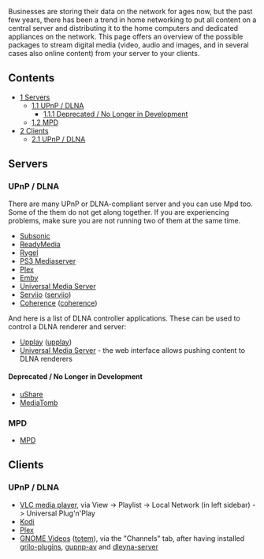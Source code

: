 Businesses are storing their data on the network for ages now, but the past few years, there has been a trend in home networking to put all content on a central server and distributing it to the home computers and dedicated appliances on the network. This page offers an overview of the possible packages to stream digital media (video, audio and images, and in several cases also online content) from your server to your clients.

## Contents

*   [1 Servers](#Servers)
    *   [1.1 UPnP / DLNA](#UPnP_.2F_DLNA)
        *   [1.1.1 Deprecated / No Longer in Development](#Deprecated_.2F_No_Longer_in_Development)
    *   [1.2 MPD](#MPD)
*   [2 Clients](#Clients)
    *   [2.1 UPnP / DLNA](#UPnP_.2F_DLNA_2)

## Servers

### UPnP / DLNA

There are many UPnP or DLNA-compliant server and you can use Mpd too. Some of the them do not get along together. If you are experiencing problems, make sure you are not running two of them at the same time.

*   [Subsonic](/index.php/Subsonic "Subsonic")
*   [ReadyMedia](/index.php/ReadyMedia "ReadyMedia")
*   [Rygel](/index.php/Rygel "Rygel")
*   [PS3 Mediaserver](/index.php/PS3_Mediaserver "PS3 Mediaserver")
*   [Plex](/index.php/Plex "Plex")
*   [Emby](/index.php/Emby "Emby")
*   [Universal Media Server](/index.php/Universal_Media_Server "Universal Media Server")
*   [Serviio](http://serviio.org/) ([serviio](https://aur.archlinux.org/packages/serviio/))
*   [Coherence](http://coherence.beebits.net) ([coherence](https://aur.archlinux.org/packages/coherence/))

And here is a list of DLNA controller applications. These can be used to control a DLNA renderer and server:

*   [Upplay](http://www.lesbonscomptes.com/upplay/) ([upplay](https://aur.archlinux.org/packages/upplay/))
*   [Universal Media Server](/index.php/Universal_Media_Server "Universal Media Server") - the web interface allows pushing content to DLNA renderers

#### Deprecated / No Longer in Development

*   [uShare](/index.php/UShare "UShare")
*   [MediaTomb](/index.php/MediaTomb "MediaTomb")

### MPD

*   [MPD](/index.php/MPD "MPD")

## Clients

### UPnP / DLNA

*   [VLC media player](/index.php/VLC_media_player "VLC media player"), via View -> Playlist -> Local Network (in left sidebar) -> Universal Plug'n'Play
*   [Kodi](/index.php/Kodi "Kodi")
*   [Plex](/index.php/Plex "Plex")
*   [GNOME Videos](https://wiki.gnome.org/Apps/Videos) ([totem](https://www.archlinux.org/packages/?name=totem)), via the "Channels" tab, after having installed [grilo-plugins](https://www.archlinux.org/packages/?name=grilo-plugins), [gupnp-av](https://www.archlinux.org/packages/?name=gupnp-av) and [dleyna-server](https://www.archlinux.org/packages/?name=dleyna-server)